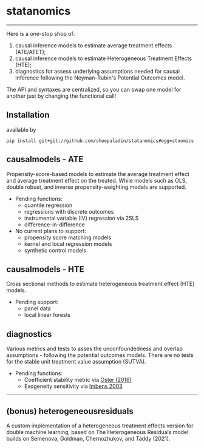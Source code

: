 # statanomics

***
Here is a one-stop shop of:
1. causal inference models to estimate average treatment effects (ATE/ATET);
2. causal inference models to estimate Heterogeneous Treatment Effects (HTE); 
3. diagnostics for assess underlying assumptions needed for causal inference following the Neyman-Rubin's Potential Outcomes model.

The API and syntaxes are centralized, so you can swap one model for another just by changing the functional call!

## Installation
available by 
```
pip install git+git://github.com/shoepaladin/statanomics#egg=stnomics
```

## causalmodels - ATE
Propensity-score-based models to estimate the average treatment effect and average treatment effect on the treated. While models such as OLS, double robust, and inverse propensity-weighting models are supported.
* Pending functions:
	- quantile regression 
	- regressions with discrete outcomes
	- instrumental variable (IV) regression via 2SLS
	- difference-in-difference
* No current plans to support:
	- propensity score matching models
	- kernel and local regression models
	- synthetic control models
	
## causalmodels - HTE
Cross sectional methods to estimate heterogeneous treatment effect (HTE) models.
* Pending support:
	- panel data
	- local linear forests


## diagnostics
Various metrics and tests to asses the unconfoundedness and overlap assumptions - following the potential outcomes models. There are no tests for the stable unit treatment value assumption (SUTVA).
* Pending functions:
	- Coefficient stability metric via [Oster (2016)](https://www.brown.edu/research/projects/oster/sites/brown.edu.research.projects.oster/files/uploads/Unobservable_Selection_and_Coefficient_Stability_0.pdf)
	- Exogeneity sensitivity via [Imbens 2003](https://scholar.harvard.edu/files/imbens/files/sensitivity_to_exogeneity_assumptions_in_program_evaluation.pdf)

***
## (bonus) heterogeneousresiduals
A custom implementation of a heterogeneous treatment effects version for double machine learning, based on The Heterogeneous Residuals model builds on Semenova, Goldman, Chernozhukov, and Taddy (2021).



